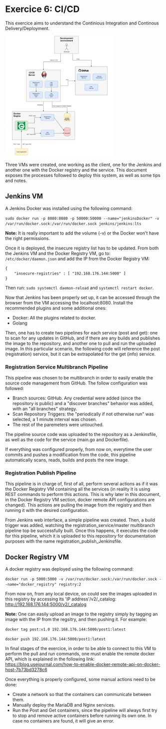 # Exercice 6: CI/CD

This exercice aims to understand the Continious Integration and Continous Delivery/Deployment. 

<img src="Exercice6-diagram.jpg" alt="drawing" width="350"/>

Three VMs were created, one working as the client, one for the Jenkins and another one with the Docker registry and the service. This document exposes the processes followed to deploy this system, as well as some tips and notes. 

## Jenkins VM
A Jenkins Docker was installed using the following command: 

`sudo docker run -p 8080:8080 -p 50000:50000 --name="jenkinsDocker" -v /var/run/docker.sock:/var/run/docker.sock jenkins/jenkins:lts`

**Note:** It is really important to add the volume (-v) or the Docker won't have the right permissions. 

Once it is deployed, the insecure registry list has to be updated. From both the Jenkins VM and the Docker Registry VM, go to: `/etc/docker/daemon.json` and add the IP from the Docker Registry VM: 
```
{
    "insecure-registries" : [ "192.168.176.144:5000" ]
}
```

Then run: `sudo systemctl daemon-reload` and `systemctl restart docker`. 

Now that Jenkins has been properly set up, it can be accessed through the browser from the VM accessing the localhost:8080. Install the recommended plugins and some additional ones: 
* Docker: All the plugins related to docker.
* Golang

Then, one has to create two pipelines for each service (post and get): one to scan for any updates in GitHub, and if there are any builds and publishes the image to the repository, and another one to pull and run the uploaded image. In this particular scenario, the following code will reference the post (registration) service, but it can be extrapolated for the get (info) service. 

### Registration Service Multibranch Pipeline
This pipeline was chosen to be multibranch in order to easily enable the source code management from GitHub. The follow configuration was followed:
* Branch sources: GitHub. Any credential were added (since the repository is public) and a "discover branches" behavior was added, with an "all branches" strategy. 
* Scan Repository Triggers: the "periodically if not otherwise run" was selected, a 1 minute interval was chosen. 
* The rest of the paremeters were untouched. 

The pipeline source code was uploaded to the repository as a Jenkinsfile, as well as the code for the service (main.go and Dockerfile). 

If everything was configured properly, from now on, everytime the user commits and pushes a modification from the code, this pipeline automatically scans, reads, builds and posts the new image. 

### Registration Publish Pipeline
This pipeline is in charge of, first of all, perform several actions as if it was the Docker Registry VM containing all the services (in reality it is using REST commands to perform this actions. This is why later in this document, in the Docker Registry VM section, docker remote API configurations are changed). This actions are pulling the image from the registry and then running it with the desired configuration. 

From Jenkins web interface, a simple pipeline was created. Then, a build trigger was added, watching the registration_service/master multibranch pipeline top be successfully built. Once this happens, it executes the code for this pipeline, which it is uploaded to this repository for documentation purposes with the name registration_publish_Jenkinsfile. 

## Docker Registry VM
A docker registry was deployed using the following command: 

`docker run -p 5000:5000 -v /var/run/docker.sock:/var/run/docker.sock --name="docker_registry" registry:2`

From now on, from any local device, on could see the images uploaded in this registry by accessing its 'IP address'/v2/_catalog: 
http://192.168.176.144:5000/v2/_catalog

**Note:** One can easily upload an image to the registry simply by tagging an image with the IP from the regsitry, and then pushing it. For example: 

`docker tag post:v1.0 192.168.176.144:5000/post1:latest`

`docker push 192.168.176.144:5000/post1:latest`

In final stages of the exercice, in order to be able to connect to this VM to perform the pull and run commands, one must enable the remote docker API, which is explained in the following link: https://blog.usejournal.com/how-to-enable-docker-remote-api-on-docker-host-7b73bd3278c6

Once everything is properly configured, some manual actions need to be done:
* Create a network so that the containers can communicate between them.
* Manually deploy the MariaDB and Nginx services.
* Run the Post and Get containers, since the pipeline will always first try to stop and remove active containers before running its own one. In case no containers are found, it will give an error. 






